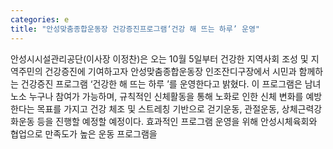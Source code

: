 ```yaml
---
categories: e
title: "안성맞춤종합운동장 건강증진프로그램‘건강 해 뜨는 하루’ 운영"
---
```

안성시시설관리공단(이사장 이정찬)은 오는 10월 5일부터 건강한 지역사회 조성 및 지역주민의 건강증진에 기여하고자 안성맞춤종합운동장 인조잔디구장에서 시민과 함께하는 건강증진 프로그램 ‘건강한 해 뜨는 하루 ’를 운영한다고 밝혔다. 이 프로그램은 남녀노소 누구나 참여가 가능하며, 규칙적인 신체활동을 통해 노화로 인한 신체 변화를 예방한다는 목표를 가지고 건강 체조 및 스트레칭 기반으로 걷기운동, 관절운동, 상체근력강화운동 등을 진행할 예정할 예정이다. 효과적인 프로그램 운영을 위해 안성시체육회와 협업으로 만족도가 높은 운동 프로그램을
